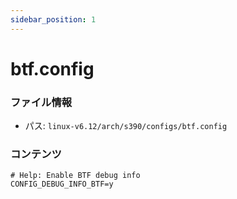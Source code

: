 ```yaml
---
sidebar_position: 1
---
```

# btf.config

### ファイル情報

- パス: `linux-v6.12/arch/s390/configs/btf.config`

### コンテンツ

```config
# Help: Enable BTF debug info
CONFIG_DEBUG_INFO_BTF=y

```
